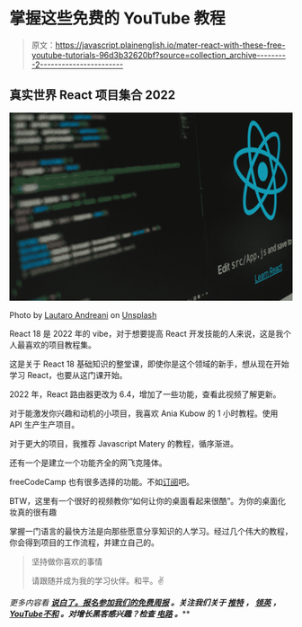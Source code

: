 # 掌握这些免费的 YouTube 教程

> 原文：<https://javascript.plainenglish.io/mater-react-with-these-free-youtube-tutorials-96d3b32620bf?source=collection_archive---------2----------------------->

## 真实世界 React 项目集合 2022

![](img/f6165863f94ee98bb65a7252609c335e.png)

Photo by [Lautaro Andreani](https://unsplash.com/@lautaroandreani?utm_source=medium&utm_medium=referral) on [Unsplash](https://unsplash.com?utm_source=medium&utm_medium=referral)

React 18 是 2022 年的 vibe，对于想要提高 React 开发技能的人来说，这是我个人最喜欢的项目教程集。

这是关于 React 18 基础知识的整堂课，即使你是这个领域的新手，想从现在开始学习 React，也要从这门课开始。

2022 年，React 路由器更改为 6.4，增加了一些功能，查看此视频了解更新。

对于能激发你兴趣和动机的小项目，我喜欢 Ania Kubow 的 1 小时教程。使用 API 生产生产项目。

对于更大的项目，我推荐 Javascript Matery 的教程，循序渐进。

还有一个是建立一个功能齐全的网飞克隆体。

freeCodeCamp 也有很多选择的功能。不如[订阅](https://www.youtube.com/c/Freecodecamp)吧。

BTW，这里有一个很好的视频教你“如何让你的桌面看起来很酷”。为你的桌面化妆真的很有趣

掌握一门语言的最快方法是向那些愿意分享知识的人学习。经过几个伟大的教程，你会得到项目的工作流程，并建立自己的。

> 坚持做你喜欢的事情
> 
> 请跟随并成为我的学习伙伴。和平。✌️

*更多内容看* [***说白了。报名参加我们的***](https://plainenglish.io/)***[***免费周报***](http://newsletter.plainenglish.io/) *。关注我们关于* [***推特***](https://twitter.com/inPlainEngHQ) ， [***领英***](https://www.linkedin.com/company/inplainenglish/) *，*[***YouTube***](https://www.youtube.com/channel/UCtipWUghju290NWcn8jhyAw)*[***不和***](https://discord.gg/GtDtUAvyhW) *。对增长黑客感兴趣？检查* [***电路***](https://circuit.ooo/) *。*****